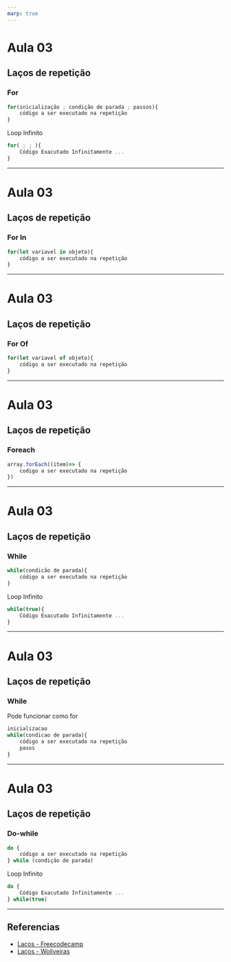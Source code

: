 ```yaml
---
marp: true
---
```

# Aula 03
## Laços de repetição

### For

```js
for(inicialização ; condição de parada ; passos){ 
    código a ser executado na repetição
}
```
Loop Infinito
```js
for( ; ; ){ 
    Código Exacutado Infinitamente ...
}
```
---
# Aula 03
## Laços de repetição
### For In

```js
for(let variavel in objeto){
    código a ser executado na repetição
}
```
---

# Aula 03
## Laços de repetição
### For Of

```js
for(let variavel of objeto){
    código a ser executado na repetição
}
```

---

# Aula 03
## Laços de repetição
### Foreach

```js
array.forEach((item)=> {
    codigo a ser executado na repetição
})
```

---

# Aula 03
## Laços de repetição

### While

```js
while(condicão de parada){
    código a ser executado na repetição
}
```
Loop Infinito
```js
while(true){
    Código Exacutado Infinitamente ...
}
```

---

# Aula 03
## Laços de repetição

### While
Pode funcionar como for
```js
inicializacao
while(condicao de parada){
    código a ser executado na repetição
    pasos
}
```

---
# Aula 03
## Laços de repetição
### Do-while

```js
do {
    código a ser executado na repetição
} while (condição de parada)
```
Loop Infinito
```js
do {
    Código Exacutado Infinitamente ...
} while(true)
```
---

## Referencias

- [Laços - Freecodecamp](https://www.freecodecamp.org/portuguese/news/lacos-em-javascript-explicados-lacos-for-while-do-while-e-mais/)
- [Laços - Woliveiras](https://woliveiras.com.br/posts/la%C3%A7os-de-repeti%C3%A7%C3%A3o-for-for-in-for-of/)